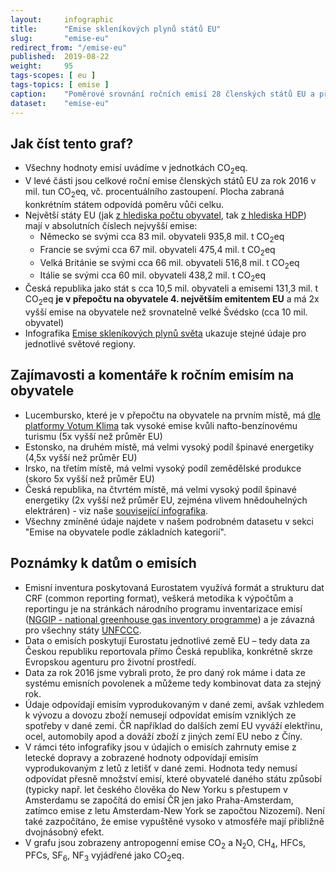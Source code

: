 ```yaml
---
layout:     infographic
title:      "Emise skleníkových plynů států EU"
slug:       "emise-eu"
redirect_from: "/emise-eu"
published:  2019-08-22
weight:     95
tags-scopes: [ eu ]
tags-topics: [ emise ]
caption:    "Poměrové srovnání ročních emisí 28 členských států EU a přepočet na obyvatele."
dataset:    "emise-eu"
---
```


## Jak číst tento graf?

* Všechny hodnoty emisí uvádíme v jednotkách <glossary id="co2eq">CO<sub>2</sub>eq</glossary>.
* V levé části jsou celkové roční emise členských států EU za rok 2016 v mil. tun CO<sub>2</sub>eq, vč. procentuálního zastoupení. Plocha zabraná konkrétním státem odpovídá poměru vůči celku.
* Největší státy EU (jak [z hlediska počtu obyvatel](https://en.wikipedia.org/wiki/List_of_European_Union_member_states_by_population), tak [z hlediska HDP](https://en.wikipedia.org/wiki/List_of_sovereign_states_in_Europe_by_GDP_(nominal))) mají v absolutních číslech nejvyšší emise:
  * Německo se svými cca 83 mil. obyvateli 935,8 mil. t CO<sub>2</sub>eq
  * Francie se svými cca 67 mil. obyvateli 475,4 mil. t CO<sub>2</sub>eq
  * Velká Británie se svými cca 66 mil. obyvateli 516,8 mil. t CO<sub>2</sub>eq
  * Itálie se svými cca 60 mil. obyvateli 438,2 mil. t CO<sub>2</sub>eq
* Česká republika jako stát s cca 10,5 mil. obyvateli a emisemi 131,3 mil. t CO<sub>2</sub>eq __je v přepočtu na obyvatele 4. největším emitentem EU__ a má 2x vyšší emise na obyvatele než srovnatelně velké Švédsko (cca 10 mil. obyvatel)
* Infografika [Emise skleníkových plynů světa](/infografiky/emise-svet) ukazuje stejné údaje pro jednotlivé světové regiony.

## Zajímavosti a komentáře k ročním emisím na obyvatele

* Lucembursko, které je v přepočtu na obyvatele na prvním místě, má [dle platformy Votum Klima](https://today.rtl.lu/news/luxembourg/a/1184731.html) tak vysoké emise kvůli nafto-benzínovému turismu (5x vyšší než průměr EU)
* Estonsko, na druhém místě, má velmi vysoký podíl špinavé energetiky (4,5x vyšší než průměr EU)
* Irsko, na třetím místě, má velmi vysoký podíl zemědělské produkce (skoro 5x vyšší než průměr EU)
* Česká republika, na čtvrtém místě, má velmi vysoký podíl špinavé energetiky (2x vyšší než průměr EU, zejména vlivem hnědouhelných elektráren) - viz naše  [související infografika](/infografiky/emise-cr-detail).
* Všechny zmíněné údaje najdete v našem podrobném datasetu v sekci "Emise na obyvatele podle základních kategorií".

## Poznámky k datům o emisích
* Emisní inventura poskytovaná Eurostatem využívá formát a strukturu dat CRF (common reporting format), veškerá metodika k výpočtům a reportingu je na stránkách národního programu inventarizace emisí ([NGGIP - national greenhouse gas inventory programme](https://www.ipcc-nggip.iges.or.jp/)) a je závazná pro všechny státy [UNFCCC](https://cs.wikipedia.org/wiki/R%C3%A1mcov%C3%A1_%C3%BAmluva_OSN_o_zm%C4%9Bn%C4%9B_klimatu).
* Data o emisích poskytují Eurostatu jednotlivé země EU – tedy data za Českou republiku reportovala přímo Česká republika, konkrétně skrze Evropskou agenturu pro životní prostředí.
* Data za rok 2016 jsme vybrali proto, že pro daný rok máme i data ze systému emisních povolenek a můžeme tedy kombinovat data za stejný rok.
* Údaje odpovídají emisím vyprodukovaným v dané zemi, avšak vzhledem k vývozu a dovozu zboží nemusejí odpovídat emisím vzniklých ze spotřeby v dané zemi. ČR například do dalších zemí EU vyváží elektřinu, ocel, automobily apod a dováží zboží z jiných zemí EU nebo z Číny.
* V rámci této infografiky jsou v údajích o emisích zahrnuty emise z letecké dopravy a zobrazené hodnoty odpovídají emisím vyprodukovaným z letů z letišť v dané zemi. Hodnota tedy nemusí odpovídat přesně množství emisí, které obyvatelé daného státu způsobí (typicky např. let českého člověka do New Yorku s přestupem v Amsterdamu se započítá do emisí ČR jen jako Praha-Amsterdam, zatímco emise z letu Amsterdam-New York se započtou Nizozemí). Není také zazpočítáno, že emise vypuštěné vysoko v atmosféře mají přibližně dvojnásobný efekt.
* V grafu jsou zobrazeny <glossary id="antropogennisklenikoveplyny">antropogenní emise</glossary> CO<sub>2</sub> a N<sub>2</sub>O, CH<sub>4</sub>, HFCs, PFCs, SF<sub>6</sub>, NF<sub>3</sub> vyjádřené jako <glossary id="co2eq">CO<sub>2</sub>eq</glossary>.
